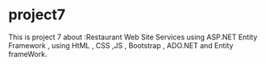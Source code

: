 # project7


This is project 7 about :Restaurant Web Site Services using ASP.NET Entity Framework , using HtML , CSS ,JS , Bootstrap , ADO.NET  and Entity frameWork.

